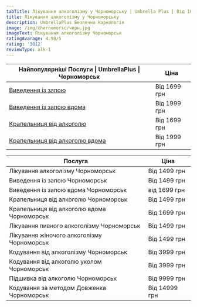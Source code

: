 ```yaml
---
tabTitle: Лікування алкоголізму у Чорноморську | Umbrella Plus | Від 1699 грн
title: Лікування алкоголізму у Чорноморську
description: UmbrellaPlus Безпечна Наркологія
image: /img/chernomorsc/черн.jpg
imageText: Лікування алкоголізму Чорноморськ
ratingAvarage: 4.98/5
rating: '3012'
reviewType: alk-1
---
```


| Найпопулярніші Послуги \| UmbrellaPlus \| Чорноморськ                          | Ціна         |
| ------------------------------------------------------------------------------ | ------------ |
| [Виведення із запою](vivod-iz-zapoia-chernomorsk-ua)                           | Від 1699 грн |
| [Виведення із запою вдома](Vivod-iz-zapoia-na-domy-chernomorsk-ua)             | Від 1999 грн |
| [Крапельниця від алкоголю](Kapelnica_ot_alkogola_chernomorsk-ua)               | Від 1699 грн |
| [Крапельниця від алкоголю вдома](Kapelnica_ot_alkogola_na_domy_chernomorsk_ua) | Від 1999 грн |

| Послуга                                    | Ціна          |
| ------------------------------------------ | ------------- |
| Лікування алкоголізму Чорноморськ          | Від 1499 грн  |
| Виведення із запою Чорноморськ             | Від 1499 грн  |
| Виведення із запою вдома Чорноморськ       | від 1699 грн  |
| Крапельниця від алкоголю Чорноморськ       | Від 1499 грн  |
| Крапельниця від алкоголю вдома Чорноморськ | Від 1699 грн  |
| Лікування пивного алкоголізму Чорноморськ  | Від 1499 грн  |
| Лікування жіночого алкоголізму Чорноморськ | Від 1499 грн  |
| Кодування від алкоголізму Чорноморськ      | Від 3999 грн  |
| Кодування від алкоголю уколом Чорноморськ  | Від 3999 грн  |
| Підшивка від алкоголю Чорноморськ          | Від 9999 грн  |
| Кодування за методом Довженка Чорноморськ  | Від 14999 грн |
